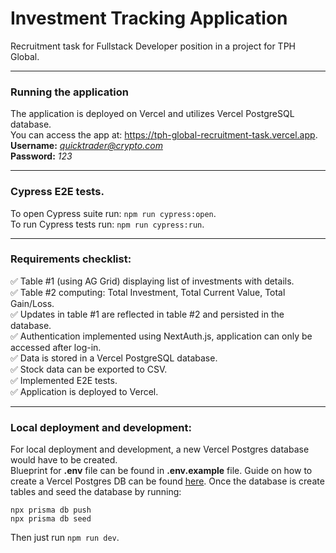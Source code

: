 # Investment Tracking Application
Recruitment task for Fullstack Developer position in a project for TPH Global.

---

### Running the application
The application is deployed on Vercel and utilizes Vercel PostgreSQL database. \
You can access the app at: https://tph-global-recruitment-task.vercel.app. \
<b>Username:</b> <i>quicktrader@crypto.com</i> \
<b>Password:</b> <i>123</i>

---

### Cypress E2E tests.
To open Cypress suite run: ``npm run cypress:open``. \
To run Cypress tests run: ``npm run cypress:run``.

---

### Requirements checklist:
:white_check_mark: Table #1 (using AG Grid) displaying list of investments with details. \
:white_check_mark: Table #2 computing: Total Investment, Total Current Value, Total Gain/Loss. \
:white_check_mark: Updates in table #1 are reflected in table #2 and persisted in the database. \
:white_check_mark: Authentication implemented using NextAuth.js, application can only be accessed after log-in. \
:white_check_mark: Data is stored in a Vercel PostgreSQL database. \
:white_check_mark: Stock data can be exported to CSV. \
:white_check_mark: Implemented E2E tests. \
:white_check_mark: Application is deployed to Vercel. 

---

### Local deployment and development:
For local deployment and development, a new Vercel Postgres database would have to be created. \
Blueprint for <b>.env</b> file can be found in <b>.env.example</b> file. Guide on how to create a Vercel Postgres DB 
can be found <a href=https://vercel.com/docs/storage/vercel-postgres/quickstart>here</a>.
Once the database is create tables and seed the database by running:
````
npx prisma db push
npx prisma db seed
````
Then just run ``npm run dev``.